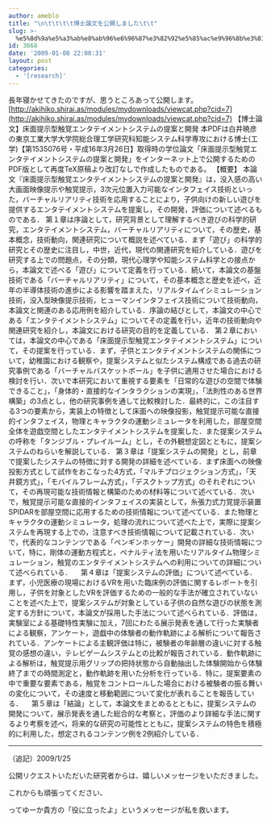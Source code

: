 ```yaml
---
author: ameblo
title: "\n\t\t\t\t博士論文を公開しました\t\t"
slug: >-
  %e5%8d%9a%e5%a3%ab%e8%ab%96%e6%96%87%e3%82%92%e5%85%ac%e9%96%8b%e3%81%97%e3%81%be%e3%81%97%e3%81%9f
id: 3668
date: '2009-01-08 22:08:31'
layout: post
categories:
  - '[research]'
---
```


長年寝かせてきたのですが、思うところあって公開します。 [http://akihiko.shirai.as/modules/mydownloads/viewcat.php?cid=7](http://akihiko.shirai.as/modules/mydownloads/viewcat.php?cid=7) 【博士論文】床面提示型触覚エンタテイメントシステムの提案と開発 本PDFは白井暁彦の東京工業大学大学院総合理工学研究科知能システム科学専攻における博士(工学)【第1535076号・平成16年3月26日】取得時の学位論文「床面提示型触覚エンタテイメントシステムの提案と開発」をインターネット上で公開するためのPDF版として再度TeX原稿より改訂なしで作成したものである。 【概要】 本論文『床面提示型触覚エンタテイメントシステムの提案と開発』は，没入感の高い大画面映像提示や触覚提示，3次元位置入力可能なインタフェイス技術といった，バーチャルリアリティ技術を応用することにより，子供向けの新しい遊びを提供するエンタテイメントシステムを提案し，その開発，評価について述べるものである． 第１章は序論として，研究背景として理解するべき遊びの科学的研究，エンタテイメントシステム，バーチャルリアリティについて，その歴史，基本概念，技術動向，関連研究について概説を述べている．まず「遊び」の科学的研究とその歴史に注目し，中世，近代，現代の関連研究を紹介している．遊びを研究する上での問題点，その分類，現代心理学や知能システム科学との接点から，本論文で述べる「遊び」について定義を行っている．続いて，本論文の基盤技術である「バーチャルリアリティ」について，その基本概念と歴史を述べ，近年の半導体技術の進歩による影響を踏まえた，リアルタイムイシミュレーション技術，没入型映像提示技術，ヒューマンインタフェイス技術について技術動向，本論文と関連のある応用例を紹介している．序論の結びとして，本論文の中心である「エンタテイメントシステム」についてその定義を行い，近年の技術動向や関連研究を紹介し，本論文における研究の目的を定義している． 第２章においては，本論文の中心である「床面提示型触覚エンタテイメントシステム」について，その提案を行っている．まず，子供とエンタテイメントシステムの関係について，幼稚園における観察や，提案システムと似たシステム構成である過去の研究事例である「バーチャルバスケットボール」を子供に適用させた場合における検討を行い．次いで本研究において重視する要素を「日常的な遊びの空間で体験できること」，「身体的・直接的なインタラクションの実現」，「法則性のある世界構築」の3点とし，他の研究事例を通して比較検討した．最終的に，この注目する3つの要素から，実装上の特徴として床面への映像投影，触覚提示可能な直接的インタフェイス，物理とキャラクタの運動シミュレータを利用した，部屋空間全体を遊戯空間としたエンタテイメントシステムを提案した．また提案システムの呼称を「タンジブル・プレイルーム」とし，その外観想定図とともに，提案システムのねらいを解説している． 第３章は「提案システムの開発」とし，前章で提案したシステムの特徴に対する開発の詳細を述べている．まず床面への映像投影方式として試作をおこなった4方式，「マルチプロジェクション方式」，「天井鏡方式」，「モバイルフレーム方式」，「デスクトップ方式」のそれぞれについて，その再現可能な技術情報と構築のための材料等について述べている．次いで，触覚提示可能な直接的インタフェイスの実装として，糸張力式力覚提示装置SPIDARを部屋空間に応用するための技術情報について述べている．また物理とキャラクタの運動シミュレータ，処理の流れについて述べた上で，実際に提案システムを再現する上での，注意すべき技術情報について記載されている．次いで，代表的なコンテンツである「ペンギンホッケー」開発の詳細な技術情報について，特に，剛体の運動方程式と，ペナルティ法を用いたリアルタイム物理シミュレーション，触覚のエンタテイメントシステムへの利用についての詳細について述べられている． 　第４章は「提案システムの評価」について述べている．まず，小児医療の現場におけるVRを用いた臨床例の評価に関するレポートを引用し，子供を対象としたVRを評価するための一般的な手法が確立されていないことを述べた上で，提案システムが対象としている子供の自然な遊びの状態を測定する方針について，本論文が採用した手法について述べられている．評価は，実験室による基礎特性実験に加え，7回にわたる展示発表を通して行った実験者による観察，アンケート，遊戯中の体験者の動作軌跡による解析について報告されている．アンケートによる主観評価は特に，被験者の年齢層の違いに対する触覚の感想の違い，テレビゲームシステムとの比較が報告されている．動作軌跡による解析は，触覚提示用グリップの把持状態から自動抽出した体験開始から体験終了までの時間測定と，動作軌跡を用いた分析を行っている．特に，提案要素の中で重要な要素である，触覚をコントロールした場合における被験者の振る舞いの変化について，その速度と移動範囲について変化が表れることを報告している． 　第５章は「結論」として，本論文をまとめるとともに，提案システムの開発について，展示発表を通した総合的な考察と，評価のより詳細な手法に関するより考察を述べ，将来的な研究の可能性とともに，提案システムの特色を積極的に利用した，想定されるコンテンツ例を2例紹介している．

----

（追記）2009/1/25

公開リクエストいただいた研究者からは、嬉しいメッセージをいただきました。

これからも頑張ってください、

ってゆーか貴方の「役に立ったよ」というメッセージが私を救います。